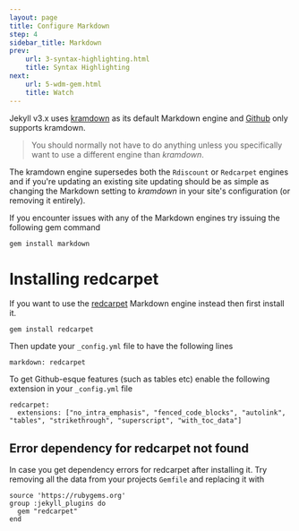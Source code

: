 ```yaml
---
layout: page
title: Configure Markdown
step: 4
sidebar_title: Markdown
prev:
    url: 3-syntax-highlighting.html
    title: Syntax Highlighting
next:
    url: 5-wdm-gem.html
    title: Watch
---
```


Jekyll v3.x uses <a href="http://kramdown.gettalong.org/">kramdown</a> as its default Markdown engine and <a href="http://kramdown.gettalong.org/">Github</a> only supports kramdown. 

> You should normally not have to do anything unless you specifically want to use a different engine than _kramdown_. 

The kramdown engine supersedes both the `Rdiscount` or `Redcarpet` engines and if you're updating an existing site updating should be as simple as changing the Markdown setting to _kramdown_ in your site's configuration (or removing it entirely).

If you encounter issues with any of the Markdown engines try issuing the following gem command

```
gem install markdown
```

# Installing redcarpet
If you want to use the <a href="https://github.com/vmg/redcarpet">redcarpet</a> Markdown engine instead then first install it.

```
gem install redcarpet
```

Then update your `_config.yml` file to have the following lines 

```
markdown: redcarpet
```

To get Github-esque features (such as tables etc) enable the following extension in your `_config.yml` file

```
redcarpet:
  extensions: ["no_intra_emphasis", "fenced_code_blocks", "autolink", "tables", "strikethrough", "superscript", "with_toc_data"]
```

## Error dependency for redcarpet not found
In case you get dependency errors for redcarpet after installing it. Try removing all the data from your projects `Gemfile` and replacing it with 

```
source 'https://rubygems.org'
group :jekyll_plugins do
  gem "redcarpet"
end
```

